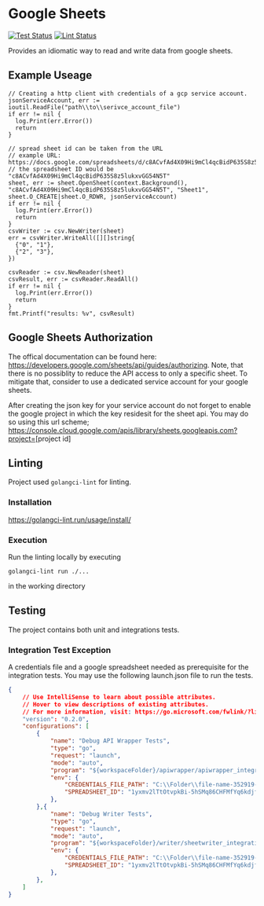# Google Sheets

[![Test Status](https://github.com/jo-hoe/google-sheets/workflows/test/badge.svg)](https://github.com/jo-hoe/google-sheets/actions?workflow=test)
[![Lint Status](https://github.com/jo-hoe/google-sheets/workflows/lint/badge.svg)](https://github.com/jo-hoe/google-sheets/actions?workflow=lint)

Provides an idiomatic way to read and write data from google sheets.

## Example Useage

```golang
// Creating a http client with credentials of a gcp service account.
jsonServiceAccount, err := ioutil.ReadFile("path\\to\\serivce_account_file")
if err != nil {
  log.Print(err.Error())
  return
}

// spread sheet id can be taken from the URL
// example URL: https://docs.google.com/spreadsheets/d/c8ACvfAd4X09Hi9mCl4qcBidP635S8z5lukxvGG54N5T/edit#gid=0
// the spreadsheet ID would be "c8ACvfAd4X09Hi9mCl4qcBidP635S8z5lukxvGG54N5T"
sheet, err := sheet.OpenSheet(context.Background(), "c8ACvfAd4X09Hi9mCl4qcBidP635S8z5lukxvGG54N5T", "Sheet1", sheet.O_CREATE|sheet.O_RDWR, jsonServiceAccount)
if err != nil {
  log.Print(err.Error())
  return
}
csvWriter := csv.NewWriter(sheet)
err = csvWriter.WriteAll([][]string{
  {"0", "1"},
  {"2", "3"},
})

csvReader := csv.NewReader(sheet)
csvResult, err := csvReader.ReadAll()
if err != nil {
  log.Print(err.Error())
  return
}
fmt.Printf("results: %v", csvResult)
```

## Google Sheets Authorization

The offical documentation can be found here: <https://developers.google.com/sheets/api/guides/authorizing>.
Note, that there is no possiblity to reduce the API access to only a specific sheet.
To mitigate that, consider to use a dedicated service account for your google sheets.

After creating the json key for your service account do not forget to enable the google project in which the key residesit for the sheet api. You may do so using this url scheme;
<https://console.cloud.google.com/apis/library/sheets.googleapis.com?project=>[project id]
  
## Linting

Project used `golangci-lint` for linting.

### Installation

<https://golangci-lint.run/usage/install/>

### Execution

Run the linting locally by executing

```cli
golangci-lint run ./...
```

in the working directory

## Testing

The project contains both unit and integrations tests.

### Integration Test Exception

A credentials file and a google spreadsheet needed as prerequisite for the integration tests. You may use the following launch.json file to run the tests.

```json
{
    // Use IntelliSense to learn about possible attributes.
    // Hover to view descriptions of existing attributes.
    // For more information, visit: https://go.microsoft.com/fwlink/?linkid=830387
    "version": "0.2.0",
    "configurations": [
        {
            "name": "Debug API Wrapper Tests",
            "type": "go",
            "request": "launch",
            "mode": "auto",
            "program": "${workspaceFolder}/apiwrapper/apiwrapper_integration_test.go",
            "env": {
                "CREDENTIALS_FILE_PATH": "C:\\Folder\\file-name-352919-3f8fa23b9bba.json",
                "SPREADSHEET_ID": "1yxmv2lTtOtvpkBi-5hSMq86CHFMfYq6kdjfasudfasih"
            },
        },{
            "name": "Debug Writer Tests",
            "type": "go",
            "request": "launch",
            "mode": "auto",
            "program": "${workspaceFolder}/writer/sheetwriter_integration_test.go",
            "env": {
                "CREDENTIALS_FILE_PATH": "C:\\Folder\\file-name-352919-3f8fa23b9bba.json",
                "SPREADSHEET_ID": "1yxmv2lTtOtvpkBi-5hSMq86CHFMfYq6kdjfasudfasih"
            },
        },
    ]
}
```
